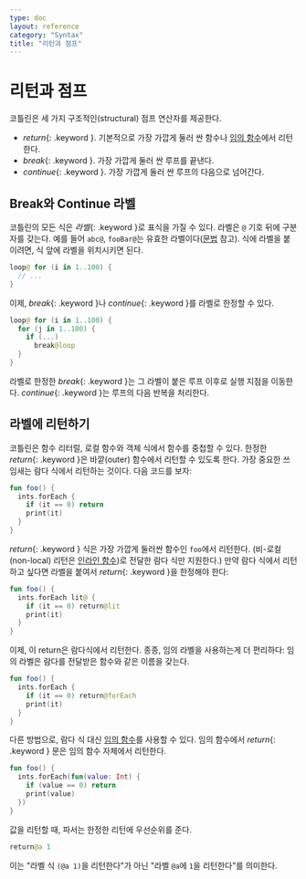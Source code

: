 ```yaml
---
type: doc
layout: reference
category: "Syntax"
title: "리턴과 점프"
---
```


# 리턴과 점프

코틀린은 세 가지 구조적인(structural) 점프 연산자를 제공한다.

* *return*{: .keyword }. 기본적으로 가장 가깝게 둘러 싼 함수나 [임의 함수](lambdas.html#anonymous-functions)에서 리턴한다.
* *break*{: .keyword }. 가장 가깝게 둘러 싼 루프를 끝낸다.
* *continue*{: .keyword }. 가장 가깝게 둘러 싼 루프의 다음으로 넘어간다.

## Break와 Continue 라벨

코틀린의 모든 식은 *라벨*{: .keyword }로 표식을 가질 수 있다.
라벨은 `@` 기호 뒤에 구분자를 갖는다. 예를 들어 `abc@`, `fooBar@`는 유효한 라벨이다([문법](grammar.html#label) 참고).
식에 라벨을 붙이려면, 식 앞에 라벨을 위치시키면 된다.

``` kotlin
loop@ for (i in 1..100) {
  // ...
}
```

이제, *break*{: .keyword }나 *continue*{: .keyword }를 라벨로 한정할 수 있다.

``` kotlin
loop@ for (i in 1..100) {
  for (j in 1..100) {
    if (...)
      break@loop
  }
}
```

라벨로 한정한 *break*{: .keyword }는 그 라벨이 붙은 루프 이후로 실행 지점을 이동한다.
*continue*{: .keyword }는 루프의 다음 반복을 처리한다.


## 라벨에 리턴하기

코틀린은 함수 리터럴, 로컬 함수와 객체 식에서 함수를 중첩할 수 있다.
한정한 *return*{: .keyword }은 바깥(outer) 함수에서 리턴할 수 있도록 한다.
가장 중요한 쓰임새는 람다 식에서 리턴하는 것이다. 다음 코드를 보자:

``` kotlin
fun foo() {
  ints.forEach {
    if (it == 0) return
    print(it)
  }
}
```

*return*{: .keyword } 식은 가장 가깝게 둘러싼 함수인 `foo`에서 리턴한다.
(비-로컬(non-local) 리턴은 [인라인 함수](inline-functions.html))로 전달한 람다 식만 지원한다.)
만약 람다 식에서 리턴하고 싶다면 라벨을 붙여서 *return*{: .keyword }을 한정해야 한다:

``` kotlin
fun foo() {
  ints.forEach lit@ {
    if (it == 0) return@lit
    print(it)
  }
}
```

이제, 이 return은 람다식에서 리턴한다. 종종, 임의 라벨을 사용하는게 더 편리하다:
임의 라벨은 람다를 전달받은 함수와 같은 이름을 갖는다.

``` kotlin
fun foo() {
  ints.forEach {
    if (it == 0) return@forEach
    print(it)
  }
}
```

다른 방법으로, 람다 식 대신 [임의 함수](lambdas.html#anonymous-functions)를 사용할 수 있다.
임의 함수에서 *return*{: .keyword } 문은 임의 함수 자체에서 리턴한다.

``` kotlin
fun foo() {
  ints.forEach(fun(value: Int) {
    if (value == 0) return
    print(value)
  })
}
```

값을 리턴할 때, 파서는 한정한 리턴에 우선순위를 준다.

``` kotlin
return@a 1
```

이는 "라벨 식 `(@a 1)`을 리턴한다"가 아닌 "라벨 `@a`에 `1`을 리턴한다"를 의미한다.

